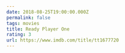 ```yaml
---
date: 2018-08-25T19:00:00.000Z
permalink: false
tags: movies
title: Ready Player One
rating: 3
url: https://www.imdb.com/title/tt1677720
---
```

